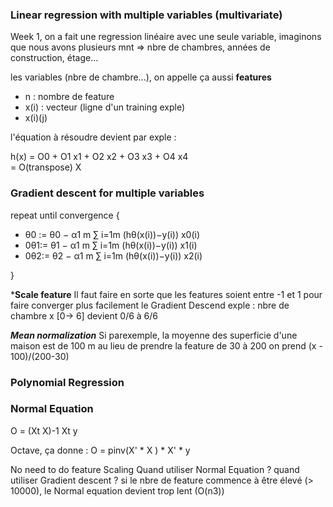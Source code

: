 ### Linear regression with multiple variables (multivariate)

Week 1, on a fait une regression linéaire avec une seule variable, imaginons que nous avons plusieurs mnt => nbre de chambres, années de construction, étage...

les variables (nbre de chambre...), on appelle ça aussi **features**  

 - n : nombre de feature
 - x(i) : vecteur (ligne d'un training exple)
 - x(i)(j)
 
 l'équation à résoudre devient par exple :   
 
 h(x) = O0 + O1 x1 + O2 x2 + O3 x3 + O4 x4  
      = O(transpose) X
 
 ### Gradient descent for multiple variables
 
 repeat until convergence
 {
   - θ0 := θ0 − α1 m ∑ i=1m (hθ(x(i))−y(i)) x0(i)   
   - 0θ1:= θ1 − α1 m ∑ i=1m (hθ(x(i))−y(i)) x1(i)   
   - 0θ2:= θ2 − α1 m ∑ i=1m (hθ(x(i))−y(i)) x2(i)  
   
}


***Scale feature**
Il faut faire en sorte que les features soient entre -1 et 1 pour faire converger plus facilement le Gradient Descend
exple : nbre de chambre x [0-> 6] devient 0/6 à 6/6
 
***Mean normalization***
Si parexemple, la moyenne des superficie d'une maison est de 100 m
au lieu de prendre la feature de 30 à 200 on prend (x - 100)/(200-30)

### Polynomial Regression

### Normal Equation 

O = (Xt X)-1 Xt y

Octave, ça donne : O = pinv(X' * X ) * X' * y

No need to do feature Scaling
Quand utiliser Normal Equation ? quand utiliser Gradient descent ?
si le nbre de feature commence à être élevé (> 10000), le Normal equation devient trop lent (O(n3))



